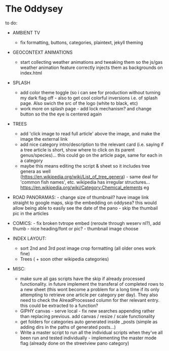 # The Oddysey
to do:

  - AMBIENT TV
    - fix formatting, buttons, categories, plaintext, jekyll theming   
  
  - GEOCONTEXT ANIMATIONS
    - start collecting weather animations and tweaking them so the js/gas weather animation feature correctly injects them as backgrounds on index.html

  - SPLASH  
    - add color theme toggle (so i can see for production without turning my dark flag off - also to get cool colorful inversions i.e. of splash page. Also swich the src of the logo (white to black, etc)
    - work more on splash page - add lock mechanism? and change button so the the eye is centered again  

- TREES
  - add 'click image to read full article' above the image, and make the image the external link
  - add nice category intro/description to the relevant card (i.e. saying if a tree article is short, show where to click on its 
    parent genus/species)... this could go on the article page, same for each in a category
  - maybe this means editing the script & sheet so it includes tree genera as well         
        (https://en.wikipedia.org/wiki/List_of_tree_genera) - same deal for 'common fish names', etc. wikipedia has irregular structures... https://en.wikipedia.org/wiki/Category:Chemical_elements eg

- ROAD PANORAMAS:
      -  change size of thumbnail? have image link straight to google maps, skip the embedding on oddysea? this would allow being able to easily see the date of the pano - skip the thumbail pic in the articles

- COMICS:
      - fix broken tvtrope embed (reroute through weserv nl?), add thumb - nice heading/font or pic?
      - thumbnail image choose

- INDEX LAYOUT:
    - sort 2nd and 3rd post image crop formatting (all older ones work fine)
    - Trees ( + soon other wikipedia categories)
      
- MISC:
  - make sure all gas scripts have the skip if already processed functionality. in future implement the transferal of completed rows to a new sheet (this wont become a problem for a long time if its only attempting to retrieve one article per category per day). They also need to check the AlreadProcessed column for ther relevant entry. this could be extracted to a function? 
  - GIPHY canvas - serve local - fix new searches appending rather than replacing previous. add canvas / resize / scale functionality
  - get folders for categories auto generated inside _posts (simple as adding dirs in the paths of generated posts...)
  - Write a master script to run all the individual scripts when they've all been run and tested individually - implementing the master mode flag (already done on the streetview pano category)
